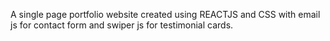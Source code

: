 A single page portfolio website created using REACTJS and CSS with email js for contact form and swiper js for testimonial cards.
